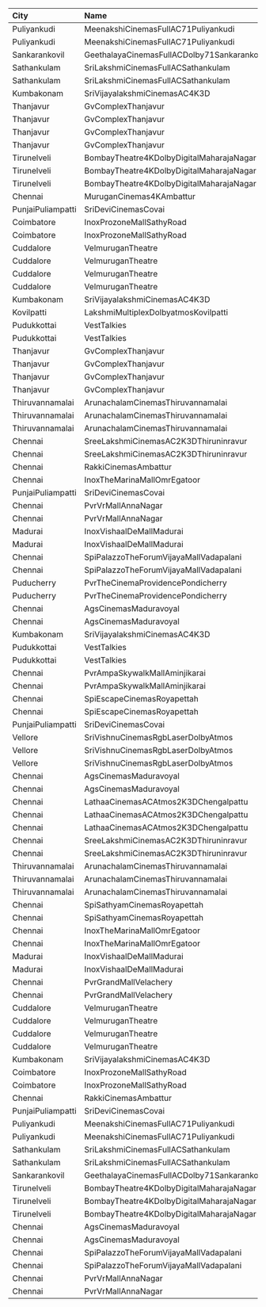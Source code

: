 | City              | Name                                        |  Time | Type          | Price | Capacity | Booked |
| :---------------- | :------------------------------------------ | ----: | :------------ | ----: | -------: | -----: |
| Puliyankudi       | MeenakshiCinemasFullAC71Puliyankudi         | 11:00 | FirstClass    |  110₹ |      244 |     24 |
| Puliyankudi       | MeenakshiCinemasFullAC71Puliyankudi         | 11:00 | SecondClass   |  110₹ |      100 |      0 |
| Sankarankovil     | GeethalayaCinemasFullACDolby71Sankarankovil | 11:00 | FirstClass    |  120₹ |      374 |    187 |
| Sathankulam       | SriLakshmiCinemasFullACSathankulam          | 11:15 | FirstClass    |  120₹ |      200 |     22 |
| Sathankulam       | SriLakshmiCinemasFullACSathankulam          | 11:15 | SecondClass   |  120₹ |      112 |      0 |
| Kumbakonam        | SriVijayalakshmiCinemasAC4K3D               | 11:15 | FirstClass    |  120₹ |      414 |    198 |
| Thanjavur         | GvComplexThanjavur                          | 11:15 | BoxA          |  130₹ |       11 |     11 |
| Thanjavur         | GvComplexThanjavur                          | 11:15 | BoxB          |  130₹ |       11 |     11 |
| Thanjavur         | GvComplexThanjavur                          | 11:15 | I             |  120₹ |      156 |     91 |
| Thanjavur         | GvComplexThanjavur                          | 11:15 | Ii            |  100₹ |       60 |     30 |
| Tirunelveli       | BombayTheatre4KDolbyDigitalMaharajaNagar    | 11:30 | Balcony       |  150₹ |      163 |     50 |
| Tirunelveli       | BombayTheatre4KDolbyDigitalMaharajaNagar    | 11:30 | FirstClass    |  130₹ |      213 |     51 |
| Tirunelveli       | BombayTheatre4KDolbyDigitalMaharajaNagar    | 11:30 | SecondClass   |  130₹ |      222 |      0 |
| Chennai           | MuruganCinemas4KAmbattur                    | 11:40 | Diamond       |  110₹ |       80 |      2 |
| PunjaiPuliampatti | SriDeviCinemasCovai                         | 11:45 | FirstClass    |  100₹ |       67 |     34 |
| Coimbatore        | InoxProzoneMallSathyRoad                    | 12:00 | Club          |  191₹ |       65 |      0 |
| Coimbatore        | InoxProzoneMallSathyRoad                    | 12:00 | Executive     |   60₹ |        6 |      0 |
| Cuddalore         | VelmuruganTheatre                           | 14:15 | MaharajaClass |  130₹ |      100 |     40 |
| Cuddalore         | VelmuruganTheatre                           | 14:15 | 1FirstClass   |  130₹ |      336 |    168 |
| Cuddalore         | VelmuruganTheatre                           | 14:15 | 2SecondClass  |  100₹ |      104 |     48 |
| Cuddalore         | VelmuruganTheatre                           | 14:15 | 3ThirdClass   |   55₹ |       72 |     24 |
| Kumbakonam        | SriVijayalakshmiCinemasAC4K3D               | 14:15 | FirstClass    |  120₹ |      414 |    198 |
| Kovilpatti        | LakshmiMultiplexDolbyatmosKovilpatti        | 14:30 | Platinum      |  120₹ |      208 |      0 |
| Pudukkottai       | VestTalkies                                 | 14:30 | FirstClass    |  120₹ |      191 |      0 |
| Pudukkottai       | VestTalkies                                 | 14:30 | SecondClass   |  120₹ |       33 |      0 |
| Thanjavur         | GvComplexThanjavur                          | 14:30 | BoxA          |  130₹ |       11 |     11 |
| Thanjavur         | GvComplexThanjavur                          | 14:30 | BoxB          |  130₹ |       11 |     11 |
| Thanjavur         | GvComplexThanjavur                          | 14:30 | I             |  120₹ |      156 |     91 |
| Thanjavur         | GvComplexThanjavur                          | 14:30 | Ii            |  100₹ |       60 |     30 |
| Thiruvannamalai   | ArunachalamCinemasThiruvannamalai           | 14:30 | FirstClass    |  100₹ |       50 |     26 |
| Thiruvannamalai   | ArunachalamCinemasThiruvannamalai           | 14:30 | SecondClass   |   80₹ |       94 |     52 |
| Thiruvannamalai   | ArunachalamCinemasThiruvannamalai           | 14:30 | ThirdClass    |   80₹ |       95 |     39 |
| Chennai           | SreeLakshmiCinemasAC2K3DThiruninravur       | 14:45 | Balcony       |  110₹ |      158 |      2 |
| Chennai           | SreeLakshmiCinemasAC2K3DThiruninravur       | 14:45 | FirstClass    |  100₹ |      414 |     12 |
| Chennai           | RakkiCinemasAmbattur                        | 15:00 | Executive     |  110₹ |      131 |      0 |
| Chennai           | InoxTheMarinaMallOmrEgatoor                 | 15:10 | Club          |  153₹ |       60 |      0 |
| PunjaiPuliampatti | SriDeviCinemasCovai                         | 15:15 | FirstClass    |  100₹ |       67 |     34 |
| Chennai           | PvrVrMallAnnaNagar                          | 15:20 | Classic       |   60₹ |       17 |     15 |
| Chennai           | PvrVrMallAnnaNagar                          | 15:20 | Prime         |  191₹ |       70 |     15 |
| Madurai           | InoxVishaalDeMallMadurai                    | 15:25 | Club          |  178₹ |       57 |      0 |
| Madurai           | InoxVishaalDeMallMadurai                    | 15:25 | Executive     |   60₹ |        6 |      0 |
| Chennai           | SpiPalazzoTheForumVijayaMallVadapalani      | 15:30 | Elite         |  191₹ |      134 |     22 |
| Chennai           | SpiPalazzoTheForumVijayaMallVadapalani      | 15:30 | Budget        |   60₹ |       16 |     14 |
| Puducherry        | PvrTheCinemaProvidencePondicherry           | 15:40 | Elite         |  150₹ |      167 |      6 |
| Puducherry        | PvrTheCinemaProvidencePondicherry           | 15:40 | Premium       |  110₹ |       62 |     12 |
| Chennai           | AgsCinemasMaduravoyal                       | 16:30 | Pearl         |   60₹ |       12 |      0 |
| Chennai           | AgsCinemasMaduravoyal                       | 16:30 | Diamond       |  150₹ |      119 |      2 |
| Kumbakonam        | SriVijayalakshmiCinemasAC4K3D               | 18:15 | FirstClass    |  120₹ |      414 |    198 |
| Pudukkottai       | VestTalkies                                 | 18:30 | FirstClass    |  120₹ |      191 |      0 |
| Pudukkottai       | VestTalkies                                 | 18:30 | SecondClass   |  120₹ |       33 |      0 |
| Chennai           | PvrAmpaSkywalkMallAminjikarai               | 18:40 | Classic       |   60₹ |       16 |     16 |
| Chennai           | PvrAmpaSkywalkMallAminjikarai               | 18:40 | Prime         |  153₹ |       89 |      5 |
| Chennai           | SpiEscapeCinemasRoyapettah                  | 18:45 | Elite         |  191₹ |       54 |     24 |
| Chennai           | SpiEscapeCinemasRoyapettah                  | 18:45 | Budget        |   60₹ |        6 |      6 |
| PunjaiPuliampatti | SriDeviCinemasCovai                         | 18:45 | FirstClass    |  100₹ |       67 |     34 |
| Vellore           | SriVishnuCinemasRgbLaserDolbyAtmos          | 18:45 | Box           |  130₹ |       18 |      9 |
| Vellore           | SriVishnuCinemasRgbLaserDolbyAtmos          | 18:45 | Couple        |  130₹ |       20 |      0 |
| Vellore           | SriVishnuCinemasRgbLaserDolbyAtmos          | 18:45 | Gold          |  110₹ |      247 |    133 |
| Chennai           | AgsCinemasMaduravoyal                       | 19:35 | Pearl         |   60₹ |       12 |      0 |
| Chennai           | AgsCinemasMaduravoyal                       | 19:35 | Diamond       |  150₹ |      119 |      0 |
| Chennai           | LathaaCinemasACAtmos2K3DChengalpattu        | 21:30 | Boxa          |  150₹ |       45 |     45 |
| Chennai           | LathaaCinemasACAtmos2K3DChengalpattu        | 21:30 | Boxb          |  150₹ |       15 |     15 |
| Chennai           | LathaaCinemasACAtmos2K3DChengalpattu        | 21:30 | First         |  120₹ |      381 |    231 |
| Chennai           | SreeLakshmiCinemasAC2K3DThiruninravur       | 21:45 | Balcony       |  110₹ |      158 |    158 |
| Chennai           | SreeLakshmiCinemasAC2K3DThiruninravur       | 21:45 | FirstClass    |  100₹ |      414 |     12 |
| Thiruvannamalai   | ArunachalamCinemasThiruvannamalai           | 21:45 | FirstClass    |  100₹ |       50 |     26 |
| Thiruvannamalai   | ArunachalamCinemasThiruvannamalai           | 21:45 | SecondClass   |   80₹ |       94 |     52 |
| Thiruvannamalai   | ArunachalamCinemasThiruvannamalai           | 21:45 | ThirdClass    |   80₹ |       95 |     39 |
| Chennai           | SpiSathyamCinemasRoyapettah                 | 22:00 | Budget        |   60₹ |       12 |     12 |
| Chennai           | SpiSathyamCinemasRoyapettah                 | 22:00 | Elite         |  191₹ |      102 |     67 |
| Chennai           | InoxTheMarinaMallOmrEgatoor                 | 22:00 | Club          |  153₹ |       44 |      0 |
| Chennai           | InoxTheMarinaMallOmrEgatoor                 | 22:00 | Executive     |   60₹ |        8 |      0 |
| Madurai           | InoxVishaalDeMallMadurai                    | 22:00 | Club          |  178₹ |       61 |      0 |
| Madurai           | InoxVishaalDeMallMadurai                    | 22:00 | Executive     |   60₹ |        5 |      0 |
| Chennai           | PvrGrandMallVelachery                       | 22:00 | Classic       |   60₹ |       14 |     14 |
| Chennai           | PvrGrandMallVelachery                       | 22:00 | Prime         |  153₹ |      114 |     17 |
| Cuddalore         | VelmuruganTheatre                           | 22:00 | MaharajaClass |  130₹ |      100 |     40 |
| Cuddalore         | VelmuruganTheatre                           | 22:00 | 1FirstClass   |  130₹ |      336 |    168 |
| Cuddalore         | VelmuruganTheatre                           | 22:00 | 2SecondClass  |  100₹ |      104 |     48 |
| Cuddalore         | VelmuruganTheatre                           | 22:00 | 3ThirdClass   |   55₹ |       72 |     24 |
| Kumbakonam        | SriVijayalakshmiCinemasAC4K3D               | 22:00 | FirstClass    |  120₹ |      414 |    198 |
| Coimbatore        | InoxProzoneMallSathyRoad                    | 22:05 | Club          |  191₹ |       67 |      0 |
| Coimbatore        | InoxProzoneMallSathyRoad                    | 22:05 | Executive     |   60₹ |        4 |      0 |
| Chennai           | RakkiCinemasAmbattur                        | 22:15 | Executive     |  110₹ |      131 |      0 |
| PunjaiPuliampatti | SriDeviCinemasCovai                         | 22:15 | FirstClass    |  100₹ |       67 |     34 |
| Puliyankudi       | MeenakshiCinemasFullAC71Puliyankudi         | 22:30 | FirstClass    |  110₹ |      244 |     24 |
| Puliyankudi       | MeenakshiCinemasFullAC71Puliyankudi         | 22:30 | SecondClass   |  110₹ |      100 |      0 |
| Sathankulam       | SriLakshmiCinemasFullACSathankulam          | 22:30 | FirstClass    |  120₹ |      200 |     22 |
| Sathankulam       | SriLakshmiCinemasFullACSathankulam          | 22:30 | SecondClass   |  120₹ |      112 |      0 |
| Sankarankovil     | GeethalayaCinemasFullACDolby71Sankarankovil | 22:30 | FirstClass    |  120₹ |      374 |    187 |
| Tirunelveli       | BombayTheatre4KDolbyDigitalMaharajaNagar    | 22:30 | Balcony       |  150₹ |      163 |     50 |
| Tirunelveli       | BombayTheatre4KDolbyDigitalMaharajaNagar    | 22:30 | FirstClass    |  130₹ |      213 |     51 |
| Tirunelveli       | BombayTheatre4KDolbyDigitalMaharajaNagar    | 22:30 | SecondClass   |  130₹ |      222 |      0 |
| Chennai           | AgsCinemasMaduravoyal                       | 22:45 | Pearl         |   60₹ |       12 |     12 |
| Chennai           | AgsCinemasMaduravoyal                       | 22:45 | Diamond       |  150₹ |      119 |      7 |
| Chennai           | SpiPalazzoTheForumVijayaMallVadapalani      | 22:45 | Elite         |  191₹ |      134 |     38 |
| Chennai           | SpiPalazzoTheForumVijayaMallVadapalani      | 22:45 | Budget        |   60₹ |       16 |     16 |
| Chennai           | PvrVrMallAnnaNagar                          | 22:50 | Classic       |   60₹ |       15 |     15 |
| Chennai           | PvrVrMallAnnaNagar                          | 22:50 | Prime         |  191₹ |       78 |     31 |